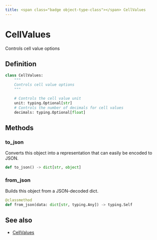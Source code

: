 ```yaml
---
title: <span class="badge object-type-class"></span> CellValues
---
```

# <span class="badge object-type-class"></span> CellValues

Controls cell value options

## Definition

```python
class CellValues:
    """
    Controls cell value options
    """

    # Controls the cell value unit
    unit: typing.Optional[str]
    # Controls the number of decimals for cell values
    decimals: typing.Optional[float]
```
## Methods

### <span class="badge object-method"></span> to_json

Converts this object into a representation that can easily be encoded to JSON.

```python
def to_json() -> dict[str, object]
```

### <span class="badge object-method"></span> from_json

Builds this object from a JSON-decoded dict.

```python
@classmethod
def from_json(data: dict[str, typing.Any]) -> typing.Self
```

## See also

 * <span class="badge builder"></span> [CellValues](./builder-CellValues.md)
